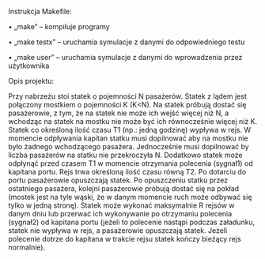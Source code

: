 Instrukcja Makefile:

•	„make” – kompiluje programy

•	„make testx” – uruchamia symulacje z danymi do odpowiedniego testu

•	„make user” – uruchamia symulacje z danymi do wprowadzenia przez użytkownika


Opis projektu:

Przy nabrzeżu stoi statek o pojemności N pasażerów. Statek z lądem jest połączony mostkiem o pojemności K (K<N). Na statek próbują dostać się pasażerowie, z tym, że na statek nie może ich wejść więcej niż N, a wchodząc na statek na mostku nie może być ich równocześnie więcej niż K. Statek co określoną ilość czasu T1 (np.: jedną godzinę) wypływa w rejs. W momencie odpływania kapitan statku musi dopilnować aby na mostku nie było żadnego wchodzącego pasażera. Jednocześnie musi dopilnować by liczba pasażerów na statku nie przekroczyła N. Dodatkowo statek może odpłynąć przed czasem T1 w momencie otrzymania polecenia (sygnał1) od kapitana portu. Rejs trwa określoną ilość czasu równą T2. Po dotarciu do portu pasażerowie opuszczają statek. Po opuszczeniu statku przez ostatniego pasażera, kolejni pasażerowie próbują dostać się na pokład (mostek jest na tyle wąski, że w danym momencie ruch może odbywać się tylko w jedną stronę). Statek może wykonać maksymalnie R rejsów w danym dniu lub przerwać ich wykonywanie po otrzymaniu polecenia (sygnał2) od kapitana portu (jeżeli to polecenie nastąpi podczas załadunku, statek nie wypływa w rejs, a pasażerowie opuszczają statek. Jeżeli polecenie dotrze do kapitana w trakcie rejsu statek kończy bieżący rejs normalnie).
